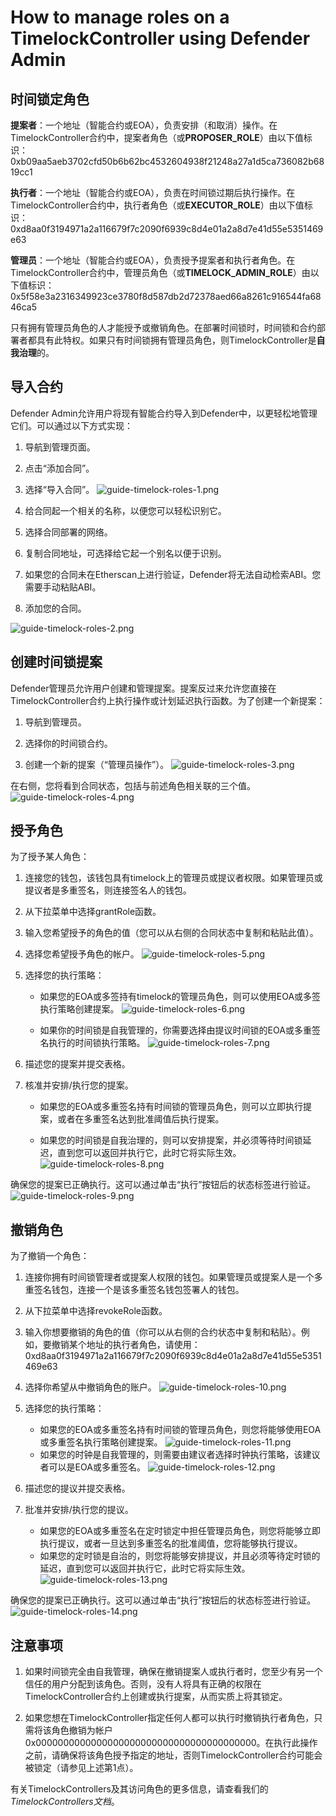 # How to manage roles on a TimelockController using Defender Admin
## 时间锁定角色
**提案者**：一个地址（智能合约或EOA），负责安排（和取消）操作。在TimelockController合约中，提案者角色（或**PROPOSER_ROLE**）由以下值标识：0xb09aa5aeb3702cfd50b6b62bc4532604938f21248a27a1d5ca736082b6819cc1

**执行者**：一个地址（智能合约或EOA），负责在时间锁过期后执行操作。在TimelockController合约中，执行者角色（或**EXECUTOR_ROLE**）由以下值标识：0xd8aa0f3194971a2a116679f7c2090f6939c8d4e01a2a8d7e41d55e5351469e63

**管理员**：一个地址（智能合约或EOA），负责授予提案者和执行者角色。在TimelockController合约中，管理员角色（或**TIMELOCK_ADMIN_ROLE**）由以下值标识：0x5f58e3a2316349923ce3780f8d587db2d72378aed66a8261c916544fa6846ca5

只有拥有管理员角色的人才能授予或撤销角色。在部署时间锁时，时间锁和合约部署者都具有此特权。如果只有时间锁拥有管理员角色，则TimelockController是**自我治理**的。

## 导入合约
Defender Admin允许用户将现有智能合约导入到Defender中，以更轻松地管理它们。可以通过以下方式实现：
1. 导航到管理页面。

2. 点击“添加合同”。

3. 选择“导入合同”。
![guide-timelock-roles-1.png](img/guide-timelock-roles-1.png)
4. 给合同起一个相关的名称，以便您可以轻松识别它。

5. 选择合同部署的网络。

6. 复制合同地址，可选择给它起一个别名以便于识别。

7. 如果您的合同未在Etherscan上进行验证，Defender将无法自动检索ABI。您需要手动粘贴ABI。

8. 添加您的合同。

![guide-timelock-roles-2.png](img/guide-timelock-roles-2.png)

## 创建时间锁提案
Defender管理员允许用户创建和管理提案。提案反过来允许您直接在TimelockController合约上执行操作或计划延迟执行函数。为了创建一个新提案：

1. 导航到管理员。

2. 选择你的时间锁合约。

3. 创建一个新的提案（“管理员操作”）。
![guide-timelock-roles-3.png](img/guide-timelock-roles-3.png)

在右侧，您将看到合同状态，包括与前述角色相关联的三个值。
![guide-timelock-roles-4.png](img/guide-timelock-roles-4.png)

## 授予角色
为了授予某人角色：

1. 连接您的钱包，该钱包具有timelock上的管理员或提议者权限。如果管理员或提议者是多重签名，则连接签名人的钱包。

2. 从下拉菜单中选择grantRole函数。

3. 输入您希望授予的角色的值（您可以从右侧的合同状态中复制和粘贴此值）。

4. 选择您希望授予角色的帐户。
![guide-timelock-roles-5.png](img/guide-timelock-roles-5.png)
5. 选择您的执行策略：
   * 如果您的EOA或多签持有timelock的管理员角色，则可以使用EOA或多签执行策略创建提案。
![guide-timelock-roles-6.png](img/guide-timelock-roles-6.png)

   * 如果你的时间锁是自我管理的，你需要选择由提议时间锁的EOA或多重签名执行的时间锁执行策略。
![guide-timelock-roles-7.png](img/guide-timelock-roles-7.png)
6. 描述您的提案并提交表格。

7. 核准并安排/执行您的提案。

    * 如果您的EOA或多重签名持有时间锁的管理员角色，则可以立即执行提案，或者在多重签名达到批准阈值后执行提案。

    * 如果您的时间锁是自我治理的，则可以安排提案，并必须等待时间锁延迟，直到您可以返回并执行它，此时它将实际生效。
![guide-timelock-roles-8.png](img/guide-timelock-roles-8.png)

确保您的提案已正确执行。这可以通过单击“执行”按钮后的状态标签进行验证。
![guide-timelock-roles-9.png](img/guide-timelock-roles-9.png)

## 撤销角色
为了撤销一个角色：

1. 连接你拥有时间锁管理者或提案人权限的钱包。如果管理员或提案人是一个多重签名钱包，连接一个是该多重签名钱包签署人的钱包。

2. 从下拉菜单中选择revokeRole函数。

3. 输入你想要撤销的角色的值（你可以从右侧的合约状态中复制和粘贴）。例如，要撤销某个地址的执行者角色，请使用：0xd8aa0f3194971a2a116679f7c2090f6939c8d4e01a2a8d7e41d55e5351469e63

4. 选择你希望从中撤销角色的账户。
![guide-timelock-roles-10.png](img/guide-timelock-roles-10.png)
5. 选择您的执行策略：
    * 如果您的EOA或多重签名持有时间锁的管理员角色，则您将能够使用EOA或多重签名执行策略创建提案。
![guide-timelock-roles-11.png](img/guide-timelock-roles-11.png)
    * 如果您的时钟是自我管理的，则需要由建议者选择时钟执行策略，该建议者可以是EOA或多重签名。
![guide-timelock-roles-12.png](img/guide-timelock-roles-12.png)
6. 描述您的提议并提交表格。

7. 批准并安排/执行您的提议。
    * 如果您的EOA或多重签名在定时锁定中担任管理员角色，则您将能够立即执行提议，或者一旦达到多重签名的批准阈值，您将能够执行提议。
    * 如果您的定时锁是自治的，则您将能够安排提议，并且必须等待定时锁的延迟，直到您可以返回并执行它，此时它将实际生效。
![guide-timelock-roles-13.png](img/guide-timelock-roles-13.png)

确保您的提案已正确执行。这可以通过单击“执行”按钮后的状态标签进行验证。
![guide-timelock-roles-14.png](img/guide-timelock-roles-14.png)

## 注意事项
1. 如果时间锁完全由自我管理，确保在撤销提案人或执行者时，您至少有另一个信任的用户分配到该角色。否则，没有人将具有正确的权限在TimelockController合约上创建或执行提案，从而实质上将其锁定。

2. 如果您想在TimelockController指定任何人都可以执行时撤销执行者角色，只需将该角色撤销为帐户0x0000000000000000000000000000000000000000。在执行此操作之前，请确保将该角色授予指定的地址，否则TimelockController合约可能会被锁定（请参见上述第1点）。

有关TimelockControllers及其访问角色的更多信息，请查看我们的*TimelockControllers文档*。